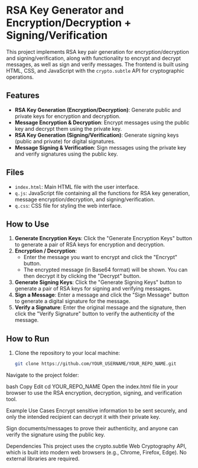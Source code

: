 # RSA Key Generator and Encryption/Decryption + Signing/Verification

This project implements RSA key pair generation for encryption/decryption and signing/verification, along with functionality to encrypt and decrypt messages, as well as sign and verify messages. The frontend is built using HTML, CSS, and JavaScript with the `crypto.subtle` API for cryptographic operations.

## Features

- **RSA Key Generation (Encryption/Decryption)**: Generate public and private keys for encryption and decryption.
- **Message Encryption & Decryption**: Encrypt messages using the public key and decrypt them using the private key.
- **RSA Key Generation (Signing/Verification)**: Generate signing keys (public and private) for digital signatures.
- **Message Signing & Verification**: Sign messages using the private key and verify signatures using the public key.

## Files

- `index.html`: Main HTML file with the user interface.
- `q.js`: JavaScript file containing all the functions for RSA key generation, message encryption/decryption, and signing/verification.
- `q.css`: CSS file for styling the web interface.

## How to Use

1. **Generate Encryption Keys**: Click the "Generate Encryption Keys" button to generate a pair of RSA keys for encryption and decryption.
2. **Encryption / Decryption**:
   - Enter the message you want to encrypt and click the "Encrypt" button.
   - The encrypted message (in Base64 format) will be shown. You can then decrypt it by clicking the "Decrypt" button.
3. **Generate Signing Keys**: Click the "Generate Signing Keys" button to generate a pair of RSA keys for signing and verifying messages.
4. **Sign a Message**: Enter a message and click the "Sign Message" button to generate a digital signature for the message.
5. **Verify a Signature**: Enter the original message and the signature, then click the "Verify Signature" button to verify the authenticity of the message.

## How to Run

1. Clone the repository to your local machine:
   ```bash
   git clone https://github.com/YOUR_USERNAME/YOUR_REPO_NAME.git
Navigate to the project folder:

bash
Copy
Edit
cd YOUR_REPO_NAME
Open the index.html file in your browser to use the RSA encryption, decryption, signing, and verification tool.

Example Use Cases
Encrypt sensitive information to be sent securely, and only the intended recipient can decrypt it with their private key.

Sign documents/messages to prove their authenticity, and anyone can verify the signature using the public key.

Dependencies
This project uses the crypto.subtle Web Cryptography API, which is built into modern web browsers (e.g., Chrome, Firefox, Edge). No external libraries are required.